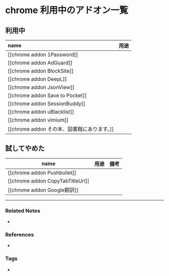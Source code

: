 # chrome 利用中のアドオン一覧
## 利用中

| name                                        | 用途           |
|:------------------------------------------- |:-------------- |
| [[chrome addon 1Password]]                  |                |
| [[chrome addon AdGuard]]                    |                |
| [[chrome addon BlockSite]]                  |                |
| [[chrome addon DeepL]]                      |                |
| [[chrome addon JsonView]]                   |                |
| [[chrome addon Save to Pocket]]             |                |
| [[chrome addon SessionBuddy]]               |                |
| [[chrome addon uBlacklist]]                 |                |
| [[chrome addon vimium]]                     ||
| [[chrome addon その本、図書館にあります。]] |                |

## 試してやめた
| name                             | 用途 |    備考 |
| -------------------------------- |:---- | --- |
| [[chrome addon Pushbullet]]      |      |     |
| [[chrome addon CopyTabTitleUrl]] |      |     | 
| [[chrome addon Google翻訳]]      |      |     |



----
### Related Notes
- 

### References
- 

### Tags
- 